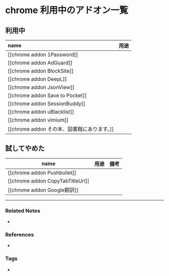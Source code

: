 # chrome 利用中のアドオン一覧
## 利用中

| name                                        | 用途           |
|:------------------------------------------- |:-------------- |
| [[chrome addon 1Password]]                  |                |
| [[chrome addon AdGuard]]                    |                |
| [[chrome addon BlockSite]]                  |                |
| [[chrome addon DeepL]]                      |                |
| [[chrome addon JsonView]]                   |                |
| [[chrome addon Save to Pocket]]             |                |
| [[chrome addon SessionBuddy]]               |                |
| [[chrome addon uBlacklist]]                 |                |
| [[chrome addon vimium]]                     ||
| [[chrome addon その本、図書館にあります。]] |                |

## 試してやめた
| name                             | 用途 |    備考 |
| -------------------------------- |:---- | --- |
| [[chrome addon Pushbullet]]      |      |     |
| [[chrome addon CopyTabTitleUrl]] |      |     | 
| [[chrome addon Google翻訳]]      |      |     |



----
### Related Notes
- 

### References
- 

### Tags
- 